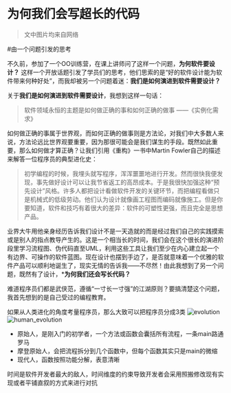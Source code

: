 为何我们会写超长的代码
======================

>文中图片均来自网络

#由一个问题引发的思考

不久前，参加了一个OO训练营，在课上讲师问了这样一个问题，**为何软件要设计？**
这样一个开放话题引发了学员们的思考，他们思索的是“好的软件设计能为软件带来何种好处”，而我却被另一个问题着迷：**我们是如何演进到软件需要设计？**

关于**我们是如何演进到软件需要设计**，我想到这样一句话：

>软件领域永恒的主题是如何做正确的事和如何正确的做事 ——《实例化需求》

如何做正确的事属于世界观，而如何正确的做事则是方法论，对我们中大多数人来说，方法论远比世界观要重要，因为那很可能会是我们谋生的手段。既然如此重要，那么如何做才算正确？让我们引用《重构》一书中Martin Fowler自己的描述来解答一位程序员的典型进化史：

>初学编程的时候，我埋头就写程序，浑浑噩噩地进行开发。然而很快我便发现，事先做好设计可以让我节省返工的高昂成本。于是我很快加强这种“预先设计”风格。许多人都把设计看做软件开发的关键环节，而把编程看做只是机械式的低级劳动。他们认为设计就像画工程图而编码就像施工。但是你要知道，软件和技巧有着很大的差异：软件的可塑性更强，而且完全是思想产品。

业界大牛用他亲身经历告诉我们设计不是一天造就的而是经过我们自己的实践摸索或是别人的指点教导产生的。这是一个相当长的时间，我们会在这个很长的演进阶段里学习流程图、伪代码直至UML，利用这些工具让我们至少在内心建立起一个有边界、可操作的软件蓝图。现在设计也摆到手边了，是否就意味着一个优雅的软件产品可以顺利地诞生了，现实无情的告诉我——不尽然！由此我想到了另一个问题，既然有了设计，***为何我们还会写长代码？**

难道程序员们都是武侠范，遵循“一寸长一寸强”的江湖原则？要搞清楚这个问题，我首先想到的是自己受过的编程教育。

如果从人类进化的角度考量程序员，那么大致可以把程序员分成3类
![evolution](http://pic1.mofangge.com/upload/papers/c09/20120412/2012041210534007413389.gif)
![human_evolution](http://pic.qiantucdn.com/58pic/17/87/45/71u58PICDGm_1024.jpg)

* 原始人，是刚入门的初学者，一个方法或函数会囊括所有流程，一条main路通罗马
* 摩登原始人，会把流程拆分到几个函数中，但每个函数其实只是main的微缩
* 现代人，函数按照功能分解，表意清晰

时间是软件开发者最大的敌人，时间维度的约束导致开发者会采用照搬修改现有实现或者平铺直叙的方式来进行对抗


